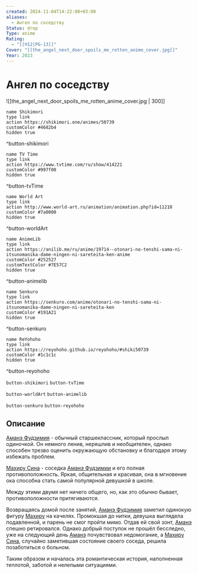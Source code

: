 ```yaml
---
created: 2024-11-04T14:22:08+03:00
aliases:
  - Ангел по соседству
Status: drop
Type: anime
Rating:
  - "[[®️12|PG-13]]"
Cover: "[[the_angel_next_door_spoils_me_rotten_anime_cover.jpg]]"
Year: 2023
---
```


# Ангел по соседству

![[the_angel_next_door_spoils_me_rotten_anime_cover.jpg | 300]]

```button
name Shikimori
type link
action https://shikimori.one/animes/50739
customColor #4682b4
hidden true
```
^button-shikimori

```button
name TV Time
type link
action https://www.tvtime.com/ru/show/414221
customColor #997f00
hidden true
```
^button-tvTime

```button
name World Art
type link
action http://www.world-art.ru/animation/animation.php?id=11210
customColor #7a0000
hidden true
```
^button-worldArt

```button
name AnimeLib
type link
action https://anilib.me/ru/anime/19714--otonari-no-tenshi-sama-ni-itsunomanika-dame-ningen-ni-sareteita-ken-anime
customColor #252527
customTextColor #7E57C2
hidden true
```
^button-animelib

```button
name Senkuro
type link
action https://senkuro.com/anime/otonari-no-tenshi-sama-ni-itsunomanika-dame-ningen-ni-sareteita-ken
customColor #191A21
hidden true
```
^button-senkuro

```button
name ReYohoho
type link
action https://reyohoho.github.io/reyohoho/#shiki50739
customColor #1c1c1c
hidden true
```
^button-reyohoho

`button-shikimori` `button-tvTime`

`button-worldArt` `button-animelib`

`button-senkuro` `button-reyohoho`

## Описание

[Аманэ Фудзимия](https://shikimori.one/characters/193568-amane-fujimiya) - обычный старшеклассник, который прослыл одиночкой. Он немного ленив, неряшлив и необщителен, однако способен трезво оценить окружающую обстановку и благодаря этому избежать проблем.

[Махиру Сина](https://shikimori.one/characters/193569-mahiru-shiina) - соседка [Аманэ Фудзимии](https://shikimori.one/characters/193568-amane-fujimiya) и его полная противоположность. Яркая, общительная и красивая, она в мгновение ока способна стать самой популярной девушкой в школе.

Между этими двумя нет ничего общего, но, как это обычно бывает, противоположности притягиваются.

Возвращаясь домой после занятий, [Аманэ Фудзимия](https://shikimori.one/characters/193568-amane-fujimiya) заметил одинокую фигуру [Махиру](https://shikimori.one/characters/193569-mahiru-shiina) на качелях. Промокшая до нитки, девушка выглядела подавленной, и парень не смог пройти мимо. Отдав ей свой зонт, [Аманэ](https://shikimori.one/characters/193568-amane-fujimiya) спешно ретировался. Однако добрый поступок не прошёл бесследно, уже на следующий день [Аманэ](https://shikimori.one/characters/193568-amane-fujimiya) почувствовал недомогание, а [Махиру Сина](https://shikimori.one/characters/193569-mahiru-shiina), случайно заметившая состояние своего соседа, решила позаботиться о больном.

Таким образом и началась эта романтическая история, наполненная теплотой, заботой и нелепыми ситуациями.
